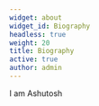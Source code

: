 ```yaml
---
widget: about
widget_id: Biography
headless: true
weight: 20
title: Biography
active: true
author: admin
---
```

I﻿ am Ashutosh